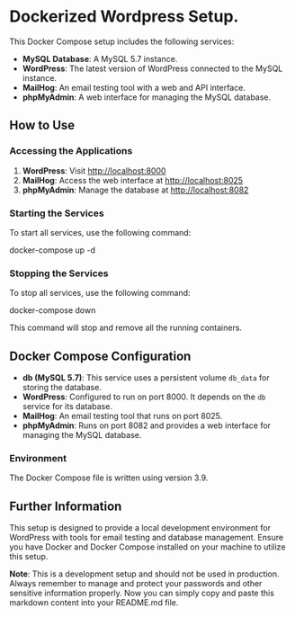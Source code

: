 # Dockerized Wordpress Setup.

This Docker Compose setup includes the following services:

- **MySQL Database**: A MySQL 5.7 instance.
- **WordPress**: The latest version of WordPress connected to the MySQL instance.
- **MailHog**: An email testing tool with a web and API interface.
- **phpMyAdmin**: A web interface for managing the MySQL database.

## How to Use

### Accessing the Applications

1. **WordPress**: Visit [http://localhost:8000](http://localhost:8000)
2. **MailHog**: Access the web interface at [http://localhost:8025](http://localhost:8025)
3. **phpMyAdmin**: Manage the database at [http://localhost:8082](http://localhost:8082)

### Starting the Services

To start all services, use the following command:

docker-compose up -d

### Stopping the Services

To stop all services, use the following command:

docker-compose down

This command will stop and remove all the running containers.

## Docker Compose Configuration

- **db (MySQL 5.7)**: This service uses a persistent volume `db_data` for storing the database.
- **WordPress**: Configured to run on port 8000. It depends on the `db` service for its database.
- **MailHog**: An email testing tool that runs on port 8025.
- **phpMyAdmin**: Runs on port 8082 and provides a web interface for managing the MySQL database.

### Environment

The Docker Compose file is written using version 3.9.

## Further Information

This setup is designed to provide a local development environment for WordPress with tools for email testing and database management. Ensure you have Docker and Docker Compose installed on your machine to utilize this setup.

**Note**: This is a development setup and should not be used in production. Always remember to manage and protect your passwords and other sensitive information properly.
Now you can simply copy and paste this markdown content into your README.md file.







